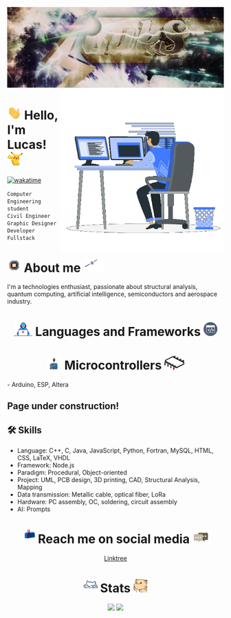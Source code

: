 <div align="center">
    <img src="https://raw.githubusercontent.com/iLukSbr/iLukSbr/3497cdfc3756659f6de128ed5f775f4f0cff0e92/iluks_banner.png"/>
</div>

<img src="https://raw.githubusercontent.com/iLukSbr/iLukSbr/4f43a1821f2971ed687a2d05f5a1effc9379653a/gifs/coding.gif" min-height="809px" max-height="380px" height="380px" align="right" alt="Computer">

# <img src="https://raw.githubusercontent.com/iLukSbr/iLukSbr/babf9ce797201af76b8f00809bed4dcbee29f8ce/gifs/hand_waving.gif" min-height="32px" max-height="32px" height="32px"> Hello, I'm Lucas! <img src="https://raw.githubusercontent.com/iLukSbr/iLukSbr/4f43a1821f2971ed687a2d05f5a1effc9379653a/gifs/waving_pikachu.gif" min-height="32px" max-height="32px" height="32px">
[![wakatime](https://wakatime.com/badge/user/e35b3c3d-90ff-4abd-8711-b10c4630c8f8.svg)](https://wakatime.com/@e35b3c3d-90ff-4abd-8711-b10c4630c8f8)

`Computer Engineering student`
<br>
`Civil Engineer`
<br>
`Graphic Designer`
<br>
`Developer Fullstack`
<br>

# <img src="https://raw.githubusercontent.com/iLukSbr/iLukSbr/f34049122dbbfec8fa968dd0b0b04ef8b39c5750/gifs/chip.gif" min-height="32px" max-height="32px" height="32px"> About me <img src="https://raw.githubusercontent.com/iLukSbr/iLukSbr/17698ae2a041350fb37790aab5f71668dd3aee74/gifs/satellite.gif" min-height="32px" max-height="32px" height="32px">
I'm a technologies enthusiast, passionate about structural analysis, quantum computing, artificial intelligence, semiconductors and aerospace industry.

<h1 align="center">
    <img src="https://raw.githubusercontent.com/iLukSbr/iLukSbr/f34049122dbbfec8fa968dd0b0b04ef8b39c5750/gifs/developer.gif" min-height="32px" max-height="32px" height="32px"> Languages and Frameworks <img src="https://raw.githubusercontent.com/iLukSbr/iLukSbr/7a83dd8a4a22183813cf3775a166be4811e584c9/gifs/terminal.gif" min-height="32px" max-height="32px" height="32px">
</h1>

<h1 align="center">
    <img src="https://raw.githubusercontent.com/iLukSbr/iLukSbr/6ddfbd6da1543e62bbfbbfafba8432aaad6ae485/gifs/arduino.gif" min-height="32px" max-height="32px" height="32px"> Microcontrollers <img src="https://raw.githubusercontent.com/iLukSbr/iLukSbr/6ddfbd6da1543e62bbfbbfafba8432aaad6ae485/gifs/microprocessor.gif" min-height="32px" max-height="32px" height="32px">
</h1>
- Arduino, ESP, Altera

## Page under construction!

## 🛠 Skills
- Language: C++, C, Java, JavaScript, Python, Fortran, MySQL, HTML, CSS, LaTeX, VHDL
- Framework: Node.js
- Paradigm: Procedural, Object-oriented
- Project: UML, PCB design, 3D printing, CAD, Structural Analysis, Mapping
- Data transmission: Metallic cable, optical fiber, LoRa
- Hardware: PC assembly, OC, soldering, circuit assembly
- AI: Prompts

<h1 align="center">
    <img src="https://raw.githubusercontent.com/iLukSbr/iLukSbr/9c01fe900eb87aeb8b35ea52d6544597d072a3f2/gifs/letterbox.gif" min-height="32px" max-height="32px" height="32px"> Reach me on social media <img src="https://raw.githubusercontent.com/iLukSbr/iLukSbr/5ab1e723c93a62106393a56b0d5c9f5c7c189a5b/gifs/message.gif" min-height="32px" max-height="32px" height="32px">
</h1>
<div align="center">
    <a href="https://linktr.ee/iLukS">Linktree</a>
</div>

<h1 align="center">
    <img src="https://raw.githubusercontent.com/iLukSbr/iLukSbr/371961c0f5e73c2e46f407ec9abdcf8190eebd5d/gifs/tap_cat.gif" min-height="32px" max-height="32px" height="32px"> Stats <img src="https://raw.githubusercontent.com/iLukSbr/iLukSbr/ebe86c64da3db1df98b24577caf7f24d04ba550a/gifs/hyperkitty.gif" min-height="32px" max-height="32px" height="32px">
</h1>
<div align="center">
    <img height="190em" src="https://github-readme-stats.vercel.app/api?username=iLukSbr&show_icons=true&theme=ocean_dark&count_private=true&hide_border=true"/>
    <img height="190em" src="https://github-readme-stats.vercel.app/api/top-langs/?username=iLukSbr&layout=compact&langs_count=6&theme=ocean_dark&hide_border=true"/>
</div>

<!--
**iLukSbr/iLukSbr** is a ✨ _special_ ✨ repository because its `README.md` (this file) appears on your GitHub profile.

Here are some ideas to get you started:

- 🔭 I’m currently working on ...
- 🌱 I’m currently learning ...
- 👯 I’m looking to collaborate on ...
- 🤔 I’m looking for help with ...
- 💬 Ask me about ...
- 📫 How to reach me: ...
- 😄 Pronouns: ...
- ⚡ Fun fact: ...
-->
